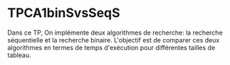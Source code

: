 # TPCA1binSvsSeqS
Dans ce TP, On implémente deux algorithmes de recherche:  la recherche séquentielle et la recherche binaire.  L'objectif est de comparer ces deux algorithmes en termes de temps d'exécution pour différentes tailles de tableau.
